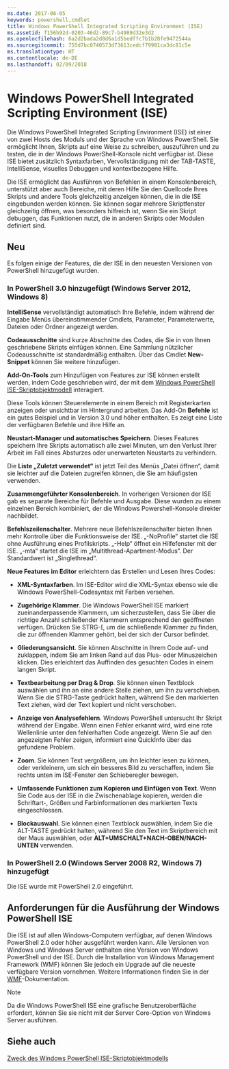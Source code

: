 ```yaml
---
ms.date: 2017-06-05
keywords: powershell,cmdlet
title: Windows PowerShell Integrated Scripting Environment (ISE)
ms.assetid: f156b92d-0203-46d2-89c7-b4989d32e3d2
ms.openlocfilehash: 6a2d2bada2d8d6a1d5bedffc7b1b28fe9472544a
ms.sourcegitcommit: 755d7bc0740573d73613cedcf79981ca3dc81c5e
ms.translationtype: HT
ms.contentlocale: de-DE
ms.lasthandoff: 02/09/2018
---
```

# <a name="windows-powershell-integrated-scripting-environment-ise"></a>Windows PowerShell Integrated Scripting Environment (ISE)

Die Windows PowerShell Integrated Scripting Environment (ISE) ist einer von zwei Hosts des Moduls und der Sprache von Windows PowerShell. Sie ermöglicht Ihnen, Skripts auf eine Weise zu schreiben, auszuführen und zu testen, die in der Windows PowerShell-Konsole nicht verfügbar ist. Diese ISE bietet zusätzlich Syntaxfarben, Vervollständigung mit der TAB-TASTE, IntelliSense, visuelles Debuggen und kontextbezogene Hilfe.

Die ISE ermöglicht das Ausführen von Befehlen in einem Konsolenbereich, unterstützt aber auch Bereiche, mit deren Hilfe Sie den Quellcode Ihres Skripts und andere Tools gleichzeitig anzeigen können, die in die ISE eingebunden werden können. Sie können sogar mehrere Skriptfenster gleichzeitig öffnen, was besonders hilfreich ist, wenn Sie ein Skript debuggen, das Funktionen nutzt, die in anderen Skripts oder Modulen definiert sind.

## <a name="whats-new"></a>Neu

Es folgen einige der Features, die der ISE in den neuesten Versionen von PowerShell hinzugefügt wurden.

### <a name="added-in-powershell-30-windows-server-2012-windows-8"></a>In PowerShell 3.0 hinzugefügt (Windows Server 2012, Windows 8)

**IntelliSense** vervollständigt automatisch Ihre Befehle, indem während der Eingabe Menüs übereinstimmender Cmdlets, Parameter, Parameterwerte, Dateien oder Ordner angezeigt werden.

**Codeausschnitte** sind kurze Abschnitte des Codes, die Sie in von Ihnen geschriebene Skripts einfügen können. Eine Sammlung nützlicher Codeausschnitte ist standardmäßig enthalten. Über das Cmdlet **New-Snippet** können Sie weitere hinzufügen.

**Add-On-Tools** zum Hinzufügen von Features zur ISE können erstellt werden, indem Code geschrieben wird, der mit dem [Windows PowerShell ISE-Skriptobjektmodell](../../core-powershell/ise/The-ISE-Object-Model-Hierarchy.md) interagiert.

Diese Tools können Steuerelemente in einem Bereich mit Registerkarten anzeigen oder unsichtbar im Hintergrund arbeiten. Das Add-On **Befehle** ist ein gutes Beispiel und in Version 3.0 und höher enthalten. Es zeigt eine Liste der verfügbaren Befehle und ihre Hilfe an.

**Neustart-Manager und automatisches Speichern**. Dieses Features speichern Ihre Skripts automatisch alle zwei Minuten, um den Verlust Ihrer Arbeit im Fall eines Absturzes oder unerwarteten Neustarts zu verhindern.

Die **Liste „Zuletzt verwendet“** ist jetzt Teil des Menüs „Datei öffnen“, damit sie leichter auf die Dateien zugreifen können, die Sie am häufigsten verwenden.

**Zusammengeführter Konsolenbereich**. In vorherigen Versionen der ISE gab es separate Bereiche für Befehle und Ausgabe. Diese wurden zu einem einzelnen Bereich kombiniert, der die Windows Powershell-Konsole direkter nachbildet.

**Befehlszeilenschalter**. Mehrere neue Befehlszeilenschalter bieten Ihnen mehr Kontrolle über die Funktionsweise der ISE. „-NoProfile“ startet die ISE ohne Ausführung eines Profilskripts. „-Help“ öffnet ein Hilfefenster mit der ISE. „-mta“ startet die ISE im „Multithread-Apartment-Modus“. Der Standardwert ist „Singlethread“.

**Neue Features im Editor** erleichtern das Erstellen und Lesen Ihres Codes:

- **XML-Syntaxfarben**. Im ISE-Editor wird die XML-Syntax ebenso wie die Windows PowerShell-Codesyntax mit Farben versehen.

- **Zugehörige Klammer**. Die Windows PowerShell ISE markiert zueinanderpassende Klammern, um sicherzustellen, dass Sie über die richtige Anzahl schließender Klammern entsprechend den geöffneten verfügen. Drücken Sie STRG-\[, um die schließende Klammer zu finden, die zur öffnenden Klammer gehört, bei der sich der Cursor befindet.

- **Gliederungsansicht**. Sie können Abschnitte in Ihrem Code auf- und zuklappen, indem Sie am linken Rand auf das Plus- oder Minuszeichen klicken. Dies erleichtert das Auffinden des gesuchten Codes in einem langen Skript.

- **Textbearbeitung per Drag & Drop**. Sie können einen Textblock auswählen und ihn an eine andere Stelle ziehen, um ihn zu verschieben. Wenn Sie die STRG-Taste gedrückt halten, während Sie den markierten Text ziehen, wird der Text kopiert und nicht verschoben.

- **Anzeige von Analysefehlern**. Windows PowerShell untersucht Ihr Skript während der Eingabe. Wenn einen Fehler erkannt wird, wird eine rote Wellenlinie unter den fehlerhaften Code angezeigt. Wenn Sie auf den angezeigten Fehler zeigen, informiert eine QuickInfo über das gefundene Problem.

- **Zoom**. Sie können Text vergrößern, um ihn leichter lesen zu können, oder verkleinern, um sich ein besseres Bild zu verschaffen, indem Sie rechts unten im ISE-Fenster den Schieberegler bewegen.

- **Umfassende Funktionen zum Kopieren und Einfügen von Text**. Wenn Sie Code aus der ISE in die Zwischenablage kopieren, werden die Schriftart-, Größen und Farbinformationen des markierten Texts eingeschlossen.

- **Blockauswahl**. Sie können einen Textblock auswählen, indem Sie die ALT-TASTE gedrückt halten, während Sie den Text im Skriptbereich mit der Maus auswählen, oder **ALT+UMSCHALT+NACH-OBEN/NACH-UNTEN** verwenden.

### <a name="added-in-powershell-20-windows-server-2008-r2-windows-7"></a>In PowerShell 2.0 (Windows Server 2008 R2, Windows 7) hinzugefügt

Die ISE wurde mit PowerShell 2.0 eingeführt.

## <a name="requirements-for-running-the-windows-powershell-ise"></a>Anforderungen für die Ausführung der Windows PowerShell ISE

Die ISE ist auf allen Windows-Computern verfügbar, auf denen Windows PowerShell 2.0 oder höher ausgeführt werden kann. Alle Versionen von Windows und Windows Server enthalten eine Version von Windows PowerShell und der ISE. Durch die Installation von Windows Management Framework (WMF) können Sie jedoch ein Upgrade auf die neueste verfügbare Version vornehmen. Weitere Informationen finden Sie in der [WMF](/powershell/wmf/readme)-Dokumentation.

> [!NOTE]
> Da die Windows PowerShell ISE eine grafische Benutzeroberfläche erfordert, können Sie sie nicht mit der Server Core-Option von Windows Server ausführen.

## <a name="see-also"></a>Siehe auch

[Zweck des Windows PowerShell ISE-Skriptobjektmodells](../../core-powershell/ise/Purpose-of-the-Windows-PowerShell-ISE-Scripting-Object-Model.md)
